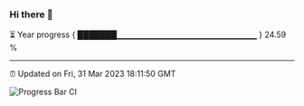 ### Hi there 👋

⏳ Year progress { ███████▁▁▁▁▁▁▁▁▁▁▁▁▁▁▁▁▁▁▁▁▁▁▁ } 24.59 %

---

⏰ Updated on Fri, 31 Mar 2023 18:11:50 GMT

![Progress Bar CI](https://github.com/liununu/liununu/workflows/Progress%20Bar%20CI/badge.svg)

